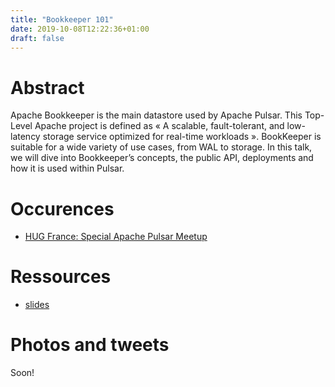 ```yaml
---
title: "Bookkeeper 101"
date: 2019-10-08T12:22:36+01:00
draft: false
---
```



# Abstract

Apache Bookkeeper is the main datastore used by Apache Pulsar. This Top-Level Apache project is defined as « A scalable, fault-tolerant, and low-latency storage service optimized for real-time workloads ». BookKeeper is suitable for a wide variety of use cases, from WAL to storage. In this talk, we will dive into Bookkeeper’s concepts, the public API, deployments and how it is used within Pulsar.

# Occurences

* [HUG France: Special Apache Pulsar Meetup](https://www.meetup.com/fr-FR/Hadoop-User-Group-France/events/264920447/)


# Ressources

* [slides](https://docs.google.com/presentation/d/11e5Q6mR2RyDVIv6stlOyLsKnOsOM8F_X16soPbd-VWs/edit?usp=sharing)

# Photos and tweets

Soon!